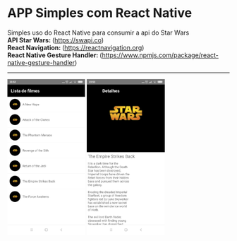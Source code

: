 # APP Simples com React Native
Simples uso do React Native para consumir a api do Star Wars<br/>
<Strong>API Star Wars: </Strong>(https://swapi.co)<br/>
<Strong>React Navigation: </Strong>(https://reactnavigation.org)<br/>
<Strong>React Native Gesture Handler: </Strong>(https://www.npmjs.com/package/react-native-gesture-handler)<br/><hr>
<div>
<img src="https://github.com/EwertonBello/API_SimplesRN/blob/master/swapirn-1.png" width="35%">
<img src="https://github.com/EwertonBello/API_SimplesRN/blob/master/swapirn-2.png" width="35%">
</div>
